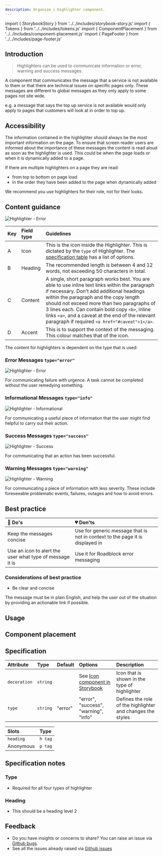 ```yaml
---
description: Organism | Highlighter component.
---
```


import { StorybookStory } from '../../includes/storybook-story.js'
import { Tokens } from '../../includes/tokens.js'
import { ComponentPlacement } from '../../includes/component-placement.js'
import { PageFooter } from '../../includes/page-footer.js'

## Introduction

> Highlighters can be used to communicate information or error, warning and success messages.

A component that communicates the message that a service is not available to them or that there are technical issues on specific pages only. These messages are different to global messages as they only apply to some pages not site wide.

e.g. a message that says the top up service is not available would only apply to pages that customers will look at in order to top up.

## Accessibility 


The information contained in the highlighter should always be the most important information on the page. To ensure that screen reader users are informed about the importance of these messages the content is read aloud as soon as the highlighter is used. This could be when the page loads or when it is dynamically added to a page.

If there are multiple highlighters on a page they are read:
* from top to bottom on page load
* in the order they have been added to the page when dynamically added

We recommend you use highlighters for their role, not for their looks. 

## Content guidance

![Highlighter - Error](https://user-images.githubusercontent.com/45626534/76082861-32d02b00-5fa4-11ea-9a5a-3efc9f2f89e8.png)


| Key | Field type | Guidelines |
| :--- | :--- | :--- |
| A | Icon | This is the icon inside the Highlighter. This is dictated by the `type` of Highlighter. The [specification table](#specification) has a list of options. |
| B | Heading | The recommended length is between 4 and 12 words, not exceeding 50 characters in total. |
| C | Content | A single, short paragraph works best. You are able to use inline text links within the paragraph if necessary. Don't add additional headings within the paragraph and the copy length should not exceed more than two paragraphs of 3 lines each. Can contain bold copy `<b>`, inline links `<a>`, and a caveat at the end of the relevant paragraph if required `<a href="#caveat">1</a>`. |
| D | Accent | This is to support the context of the messaging. This colour matches that of the icon. |

The content for highlighters is dependent on the type that is used:

### Error Messages `type="error"`

![Highlighter - Error](https://user-images.githubusercontent.com/28779/75970263-fc24e280-5ec7-11ea-9e31-90df5e7344ba.png)

For communicating failure with urgence. A task cannot be completed without the user remedying something.

### Informational Messages `type="info"`

![Highlighter - Informational](https://user-images.githubusercontent.com/28779/75970267-fcbd7900-5ec7-11ea-91fb-15374a536a42.png)

For communicating a useful piece of information that the user might find helpful to carry out their action.

### Success Messages `type="success"`

![Highlighter - Success](https://user-images.githubusercontent.com/28779/75970268-fd560f80-5ec7-11ea-8ad3-081592da15f1.png)

For communicating that an action has been successful.

### Warning Messages `type="warning"`

![Highlighter - Warning](https://user-images.githubusercontent.com/28779/75970265-fcbd7900-5ec7-11ea-98a2-a43127c9af28.png)

For communicating a piece of information with less severity. These include foreseeable problematic events, failures, outages and how to avoid errors.


## Best practice

| 💚 Do's | 💔 Don'ts |
| :--- | :--- |
| Keep the messages concise |  Use for generic message that is not in context to the page it is displayed in |
| Use an icon to alert the user what type of message it is |  Use it for Roadblock error messaging |

### Considerations of best practice

* Be clear and concise

The message must be in plain English, and help the user out of the situation by providing an actionable link if possible.

## Usage

<StorybookStory story="components-ns-highlighter--error"></StorybookStory>

## Component placement

<ComponentPlacement component="ns-highlighter" parentComponents="ns-form,ns-panel"></ComponentPlacement>

## Specification

| Attribute | Type | Default | Options | Description |
| :--- | :--- | :--- | :--- | :--- |
| `decoration` | `string` |           |See [Icon component in Storybook](https://britishgas.co.uk/nucleus/demo/index.html?path=/story/ns-icon--standard)| Icon that is shown in the type of highlighter |
| `type`       | `string` | "error" | "error", "success", "warning", "info" | Defines the role of the highlighter and changes the styles |

| Slots | Type |
| :--- | :--- |
| `heading` | `h tag` |
| Anonymous | `p tag` |

## Specification notes

### Type

* Required for all four types of highlighter

### Heading

* This should be a heading level 2

<Tokens component="highlighter"></Tokens>

## Feedback

* Do you have insights or concerns to share? You can raise an issue via [Github bugs](https://github.com/ConnectedHomes/nucleus/issues/new?assignees=&labels=Bug&template=a--bug-report.md&title=[bug]%20[ns-highlighter]).
* See all the issues already raised via [Github issues](https://github.com/connectedHomes/nucleus/issues?utf8=%E2%9C%93&q=is%3Aopen+is%3Aissue+label%3ABug+[ns-highlighter])

<PageFooter></PageFooter>
